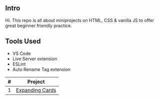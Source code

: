 ## Intro
Hi. This repo is all about miniprojects on HTML, CSS & vanilla JS to offer great beginner friendly practice.

## Tools Used
- VS Code
- Live Server extension
- ESLint
- Auto Rename Tag extension

| # | Project |
| ------ | ------ |
| 1 | [Expanding Cards](https://github.com/pkrc267/50-Projects/tree/master/Project-1) |
